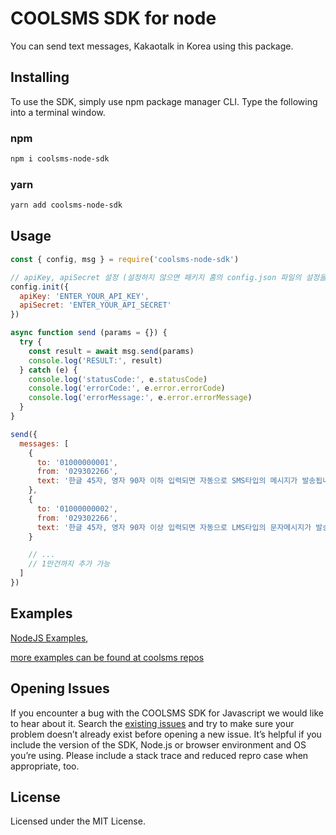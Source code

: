 # COOLSMS SDK for node
You can send text messages, Kakaotalk in Korea using this package.

## Installing
To use the SDK, simply use npm package manager CLI. Type the following into a terminal window.

### npm
```bash
npm i coolsms-node-sdk
```

### yarn
```bash
yarn add coolsms-node-sdk
```

## Usage

```javascript
const { config, msg } = require('coolsms-node-sdk')

// apiKey, apiSecret 설정 (설정하지 않으면 패키지 홈의 config.json 파일의 설정을 참고합니다.)
config.init({
  apiKey: 'ENTER_YOUR_API_KEY',
  apiSecret: 'ENTER_YOUR_API_SECRET'
})

async function send (params = {}) {
  try {
    const result = await msg.send(params)
    console.log('RESULT:', result)
  } catch (e) {
    console.log('statusCode:', e.statusCode)
    console.log('errorCode:', e.error.errorCode)
    console.log('errorMessage:', e.error.errorMessage)
  }
}

send({
  messages: [
    {
      to: '01000000001',
      from: '029302266',
      text: '한글 45자, 영자 90자 이하 입력되면 자동으로 SMS타입의 메시지가 발송됩니다.'
    },
    {
      to: '01000000002',
      from: '029302266',
      text: '한글 45자, 영자 90자 이상 입력되면 자동으로 LMS타입의 문자메시지가 발송됩니다. 0123456789 ABCDEFGHIJKLMNOPQRSTUVWXYZ'
    }

    // ...
    // 1만건까지 추가 가능
  ]
})
```

## Examples

[NodeJS Examples](https://github.com/coolsms/coolsms-sdk-js-v4/tree/master/examples), 

[more examples can be found at coolsms repos](https://github.com/coolsms)
## Opening Issues

If you encounter a bug with the COOLSMS SDK for Javascript we would like to hear about it. Search the [existing issues](https://github.com/coolsms/coolsms-sdk-js-v4/issues) and try to make sure your problem doesn’t already exist before opening a new issue. It’s helpful if you include the version of the SDK, Node.js or browser environment and OS you’re using. Please include a stack trace and reduced repro case when appropriate, too.

## License

Licensed under the MIT License.
